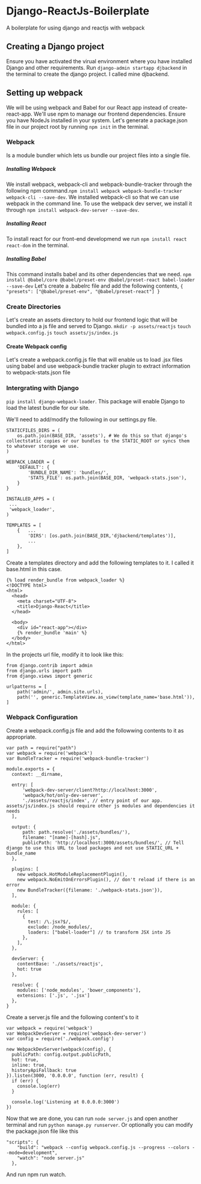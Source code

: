 # Django-ReactJs-Boilerplate
A boilerplate for using django and reactjs with webpack
## Creating a Django project
Ensure you have activated the virual environment where you have installed Django and other requirements.
Run `django-admin startapp djbackend` in the terminal to create the django project. I called mine djbackend.
## Setting up webpack
We will be using webpack and Babel for our React app instead of create-react-app.
We'll use npm to manage our frontend dependencies. Ensure you have NodeJs installed in your system.
Let's generate a package.json file in our project root by running `npm init` in the terminal.
### Webpack
Is a module bundler which lets us bundle our project files into a single file.
##### Installing Webpack
We install webpack, webpack-cli and webpack-bundle-tracker through the following npm command.`npm install webpack webpack-bundle-tracker webpack-cli --save-dev`.
We installed webpack-cli so that we can use webpack in the command line.
To use the webpack dev server, we install it through `npm install webpack-dev-server --save-dev`.
##### Installing React
To install react for our front-end developmend we run `npm install react react-dom` in the terminal.
##### Installing Babel
This command installs babel and its other dependencies that we need. `npm install @babel/core @babel/preset-env @babel/preset-react babel-loader --save-dev`
Let's create a .babelrc file and add the following contents, ```{
  "presets": ["@babel/preset-env", "@babel/preset-react"]
}```
### Create Directories
Let's create an assets directory to hold our frontend logic that will be bundled into a js file and served to Django.
`mkdir -p assets/reactjs`
`touch webpack.config.js`
`touch assets/js/index.js`

#### Create Webpack config
Let's create a webpack.config.js file that will enable us to load .jsx files using babel and use webpack-bundle tracker
plugin to extract information to webpack-stats.json file

### Intergrating with Django
`pip install django-webpack-loader`. This package will enable Django to load the latest bundle for our site.

We'll need to add/modify the following in our settings.py file.

```
STATICFILES_DIRS = (
    os.path.join(BASE_DIR, 'assets'), # We do this so that django's collectstatic copies or our bundles to the STATIC_ROOT or syncs them to whatever storage we use.
)
```
```
WEBPACK_LOADER = {
    'DEFAULT': {
        'BUNDLE_DIR_NAME': 'bundles/',
        'STATS_FILE': os.path.join(BASE_DIR, 'webpack-stats.json'),
    }
}
```
```
INSTALLED_APPS = (
 ...
 'webpack_loader',
)
```
```
TEMPLATES = [
    {   ...
        'DIRS': [os.path.join(BASE_DIR,'djbackend/templates')],
        ...
    },
]
```
Create a templates directory and add the following templates to it. I called it base.html in this case.
```
{% load render_bundle from webpack_loader %}
<!DOCTYPE html>
<html>
  <head>
    <meta charset="UTF-8">
    <title>Django-React</title>
  </head>

  <body>
    <div id="react-app"></div>
    {% render_bundle 'main' %}
  </body>
</html>
```

In the projects url file, modify it to look like this:
```
from django.contrib import admin
from django.urls import path
from django.views import generic

urlpatterns = [
    path('admin/', admin.site.urls),
    path('', generic.TemplateView.as_view(template_name='base.html')),
]

```
### Webpack Configuration
Create a webpack.config.js file and add the followwing contents to it as appropriate.
```
var path = require("path")
var webpack = require('webpack')
var BundleTracker = require('webpack-bundle-tracker')

module.exports = {
  context: __dirname,

  entry: [
      'webpack-dev-server/client?http://localhost:3000',
      'webpack/hot/only-dev-server',
      './assets/reactjs/index', // entry point of our app. assets/js/index.js should require other js modules and dependencies it needs
  ],

  output: {
      path: path.resolve('./assets/bundles/'),
      filename: "[name]-[hash].js",
      publicPath: 'http://localhost:3000/assets/bundles/', // Tell django to use this URL to load packages and not use STATIC_URL + bundle_name
  },

  plugins: [
    new webpack.HotModuleReplacementPlugin(),
    new webpack.NoEmitOnErrorsPlugin(), // don't reload if there is an error
    new BundleTracker({filename: './webpack-stats.json'}),
  ],

  module: {
    rules: [
      { 
        test: /\.jsx?$/, 
        exclude: /node_modules/, 
        loaders: ["babel-loader"] // to transform JSX into JS
      }, 
    ],
  },

  devServer: {
    contentBase: './assets/reactjs',
    hot: true
  },

  resolve: {
    modules: ['node_modules', 'bower_components'],
    extensions: ['.js', '.jsx']
  },
}
```

Create a server.js file and the following content's to it
```
var webpack = require('webpack')
var WebpackDevServer = require('webpack-dev-server')
var config = require('./webpack.config')

new WebpackDevServer(webpack(config), {
  publicPath: config.output.publicPath,
  hot: true,
  inline: true,
  historyApiFallback: true
}).listen(3000, '0.0.0.0', function (err, result) {
  if (err) {
    console.log(err)
  }

  console.log('Listening at 0.0.0.0:3000')
})
```

Now that we are done, you can run `node server.js` and open another terminal and run `python manage.py runserver`.
Or optionally you can modify the package.json file like this
```
"scripts": {
    "build": "webpack --config webpack.config.js --progress --colors --mode=development",
    "watch": "node server.js"
  },
```
And run npm run watch.
